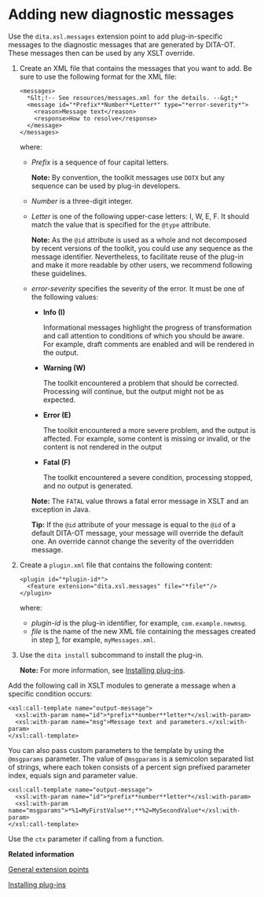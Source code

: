 # Adding new diagnostic messages

Use the `dita.xsl.messages` extension point to add plug-in-specific messages to the diagnostic messages that are generated by DITA-OT. These messages then can be used by any XSLT override.

1.  Create an XML file that contains the messages that you want to add. Be sure to use the following format for the XML file:

    ```
    <messages>
      *&lt;!-- See resources/messages.xml for the details. --&gt;*
      <message id="*Prefix**Number**Letter*" type="*error-severity*">
        <reason>Message text</reason>
        <response>How to resolve</response>
      </message>
    </messages>
    ```

    where:

    -   *Prefix* is a sequence of four capital letters.

        **Note:** By convention, the toolkit messages use `DOTX` but any sequence can be used by plug-in developers.

    -   *Number* is a three-digit integer.
    -   *Letter* is one of the following upper-case letters: I, W, E, F. It should match the value that is specified for the `@type` attribute.

        **Note:** As the `@id` attribute is used as a whole and not decomposed by recent versions of the toolkit, you could use any sequence as the message identifier. Nevertheless, to facilitate reuse of the plug-in and make it more readable by other users, we recommend following these guidelines.

    -   *error-severity* specifies the severity of the error. It must be one of the following values:

        -   **Info \(I\)**

            Informational messages highlight the progress of transformation and call attention to conditions of which you should be aware. For example, draft comments are enabled and will be rendered in the output.

        -   **Warning \(W\)**

            The toolkit encountered a problem that should be corrected. Processing will continue, but the output might not be as expected.

        -   **Error \(E\)**

            The toolkit encountered a more severe problem, and the output is affected. For example, some content is missing or invalid, or the content is not rendered in the output

        -   **Fatal \(F\)**

            The toolkit encountered a severe condition, processing stopped, and no output is generated.

        **Note:** The `FATAL` value throws a fatal error message in XSLT and an exception in Java.

        **Tip:** If the `@id` attribute of your message is equal to the `@id` of a default DITA-OT message, your message will override the default one. An override cannot change the severity of the overridden message.

2.  Create a `plugin.xml` file that contains the following content:

    ```
    <plugin id="*plugin-id*">
      <feature extension="dita.xsl.messages" file="*file*"/>
    </plugin>
    ```

    where:

    -   *plugin-id* is the plug-in identifier, for example, `com.example.newmsg`.
    -   *file* is the name of the new XML file containing the messages created in step [1](plugin-messages.md#step_create-message-xml), for example, `myMessages.xml`.
3.  Use the `dita install` subcommand to install the plug-in.

    **Note:** For more information, see [Installing plug-ins](plugins-installing.md).


Add the following call in XSLT modules to generate a message when a specific condition occurs:

```
<xsl:call-template name="output-message">
  <xsl:with-param name="id">*prefix**number**letter*</xsl:with-param>
  <xsl:with-param name="msg">Message text and parameters.</xsl:with-param>
</xsl:call-template>
```

You can also pass custom parameters to the template by using the `@msgparams` parameter. The value of `@msgparams` is a semicolon separated list of strings, where each token consists of a percent sign prefixed parameter index, equals sign and parameter value.

```
<xsl:call-template name="output-message">
  <xsl:with-param name="id">*prefix**number**letter*</xsl:with-param>
  <xsl:with-param name="msgparams">*%1=MyFirstValue**;**%2=MySecondValue*</xsl:with-param>
</xsl:call-template>
```

Use the `ctx` parameter if calling from a function.

**Related information**  


[General extension points](plugin-extension-points-general.md)

[Installing plug-ins](plugins-installing.md)


